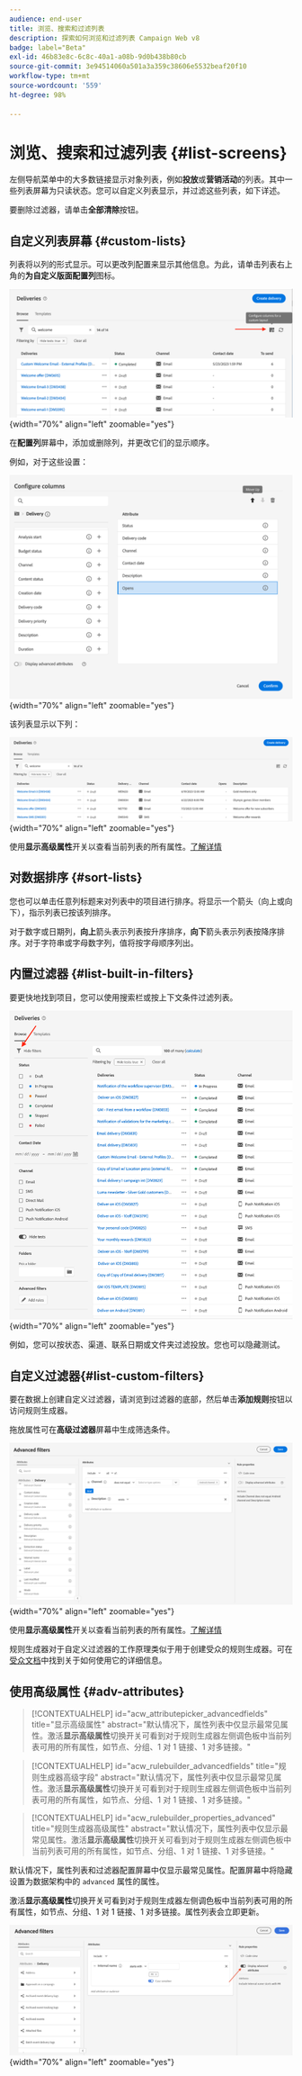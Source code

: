 ```yaml
---
audience: end-user
title: 浏览、搜索和过滤列表
description: 探索如何浏览和过滤列表 Campaign Web v8
badge: label="Beta"
exl-id: 46b83e8c-6c8c-40a1-a08b-9d0b438b80cb
source-git-commit: 3e94514060a501a3a359c38606e5532beaf20f10
workflow-type: tm+mt
source-wordcount: '559'
ht-degree: 98%

---
```


# 浏览、搜索和过滤列表 {#list-screens}

左侧导航菜单中的大多数链接显示对象列表，例如&#x200B;**投放**&#x200B;或&#x200B;**营销活动**&#x200B;的列表。其中一些列表屏幕为只读状态。您可以自定义列表显示，并过滤这些列表，如下详述。

要删除过滤器，请单击&#x200B;**全部清除**&#x200B;按钮。

## 自定义列表屏幕 {#custom-lists}

列表将以列的形式显示。可以更改列配置来显示其他信息。为此，请单击列表右上角的&#x200B;**为自定义版面配置列**&#x200B;图标。

![](assets/config-columns.png){width="70%" align="left" zoomable="yes"}

在&#x200B;**配置列**&#x200B;屏幕中，添加或删除列，并更改它们的显示顺序。

例如，对于这些设置：

![](assets/columns.png){width="70%" align="left" zoomable="yes"}

该列表显示以下列：

![](assets/column-sample.png){width="70%" align="left" zoomable="yes"}

使用&#x200B;**显示高级属性**&#x200B;开关以查看当前列表的所有属性。[了解详情](#adv-attributes)

## 对数据排序 {#sort-lists}

您也可以单击任意列标题来对列表中的项目进行排序。将显示一个箭头（向上或向下），指示列表已按该列排序。

对于数字或日期列，**向上**&#x200B;箭头表示列表按升序排序，**向下**&#x200B;箭头表示列表按降序排序。对于字符串或字母数字列，值将按字母顺序列出。

## 内置过滤器 {#list-built-in-filters}

要更快地找到项目，您可以使用搜索栏或按上下文条件过滤列表。

![](assets/filter.png){width="70%" align="left" zoomable="yes"}

例如，您可以按状态、渠道、联系日期或文件夹过滤投放。您也可以隐藏测试。

## 自定义过滤器{#list-custom-filters}

要在数据上创建自定义过滤器，请浏览到过滤器的底部，然后单击&#x200B;**添加规则**&#x200B;按钮以访问规则生成器。

拖放属性可在&#x200B;**高级过滤器**&#x200B;屏幕中生成筛选条件。

![](assets/custom-filter.png){width="70%" align="left" zoomable="yes"}

使用&#x200B;**显示高级属性**&#x200B;开关以查看当前列表的所有属性。[了解详情](#adv-attributes)

规则生成器对于自定义过滤器的工作原理类似于用于创建受众的规则生成器。可在[受众文档](../audience/segment-builder.md)中找到关于如何使用它的详细信息。

## 使用高级属性 {#adv-attributes}

>[!CONTEXTUALHELP]
>id="acw_attributepicker_advancedfields"
>title="显示高级属性"
>abstract="默认情况下，属性列表中仅显示最常见属性。激活&#x200B;**显示高级属性**&#x200B;切换开关可看到对于规则生成器左侧调色板中当前列表可用的所有属性，如节点、分组、1 对 1 链接、1 对多链接。"

>[!CONTEXTUALHELP]
>id="acw_rulebuilder_advancedfields"
>title="规则生成器高级字段"
>abstract="默认情况下，属性列表中仅显示最常见属性。激活&#x200B;**显示高级属性**&#x200B;切换开关可看到对于规则生成器左侧调色板中当前列表可用的所有属性，如节点、分组、1 对 1 链接、1 对多链接。"

>[!CONTEXTUALHELP]
>id="acw_rulebuilder_properties_advanced"
>title="规则生成器高级属性"
>abstract="默认情况下，属性列表中仅显示最常见属性。激活&#x200B;**显示高级属性**&#x200B;切换开关可看到对于规则生成器左侧调色板中当前列表可用的所有属性，如节点、分组、1 对 1 链接、1 对多链接。"


默认情况下，属性列表和过滤器配置屏幕中仅显示最常见属性。配置屏幕中将隐藏设置为数据架构中的 `advanced` 属性的属性。

激活&#x200B;**显示高级属性**&#x200B;切换开关可看到对于规则生成器左侧调色板中当前列表可用的所有属性，如节点、分组、1 对 1 链接、1 对多链接。属性列表会立即更新。


![](assets/adv-toggle.png){width="70%" align="left" zoomable="yes"}

